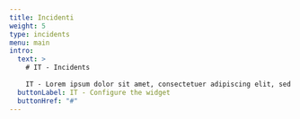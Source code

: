 ```yaml
---
title: Incidenti
weight: 5
type: incidents
menu: main
intro:
  text: >
    # IT - Incidents
    
    IT - Lorem ipsum dolor sit amet, consectetuer adipiscing elit, sed diam nonummy nibh euismod tincidunt ut laoreet dolore magna aliquam erat volutpat. Ut wisi enim ad minim veniam, quis nostrud exerci tation ullamcorper suscipit lobortis nisl ut aliquip ex ea commodo consequat
  buttonLabel: IT - Configure the widget
  buttonHref: "#"
---
```

